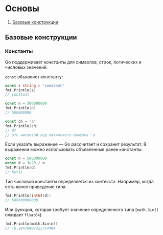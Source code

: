 # Основы

1. [Базовые конструкции](./topics/base.md)

## Базовые конструкции




### Константы

Go поддерживает *константы* для символов, строк, логических и числовых значений.

`const` объявляет константу:

```go
const s string = "constant"
fmt.Println(s)
// constant

const n = 500000000
fmt.Println(n)
// 500000000

const ch = 'a'
fmt.Println(ch)
// 97
// это числовой код латинского символа 'a'
```

Если указать выражение — Go рассчитает и сохранит результат. В выражении можно использовать объявленные ранее константы:

```go
const n = 500000000
const d = 3e20 / n
fmt.Println(d)
// 6e+11
```

Тип числовой константы определяется из контекста. Например, когда есть явное приведение типа:

```go
fmt.Println(int64(d))
// 600000000000
```

Или функция, которая требует значение определенного типа (`math.Sin()` ожидает `float64`):

```go
fmt.Println(math.Sin(n))
// -0.28470407323754404
```